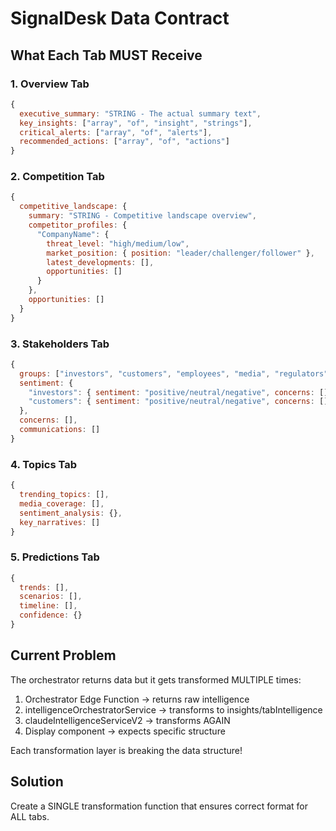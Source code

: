 # SignalDesk Data Contract

## What Each Tab MUST Receive

### 1. Overview Tab
```javascript
{
  executive_summary: "STRING - The actual summary text",
  key_insights: ["array", "of", "insight", "strings"],
  critical_alerts: ["array", "of", "alerts"],
  recommended_actions: ["array", "of", "actions"]
}
```

### 2. Competition Tab  
```javascript
{
  competitive_landscape: {
    summary: "STRING - Competitive landscape overview",
    competitor_profiles: {
      "CompanyName": {
        threat_level: "high/medium/low",
        market_position: { position: "leader/challenger/follower" },
        latest_developments: [],
        opportunities: []
      }
    },
    opportunities: []
  }
}
```

### 3. Stakeholders Tab
```javascript
{
  groups: ["investors", "customers", "employees", "media", "regulators"],
  sentiment: {
    "investors": { sentiment: "positive/neutral/negative", concerns: [] },
    "customers": { sentiment: "positive/neutral/negative", concerns: [] }
  },
  concerns: [],
  communications: []
}
```

### 4. Topics Tab
```javascript
{
  trending_topics: [],
  media_coverage: [],
  sentiment_analysis: {},
  key_narratives: []
}
```

### 5. Predictions Tab
```javascript
{
  trends: [],
  scenarios: [],
  timeline: [],
  confidence: {}
}
```

## Current Problem

The orchestrator returns data but it gets transformed MULTIPLE times:
1. Orchestrator Edge Function → returns raw intelligence
2. intelligenceOrchestratorService → transforms to insights/tabIntelligence
3. claudeIntelligenceServiceV2 → transforms AGAIN
4. Display component → expects specific structure

Each transformation layer is breaking the data structure!

## Solution

Create a SINGLE transformation function that ensures correct format for ALL tabs.